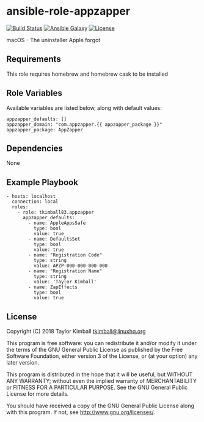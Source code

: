 # ansible-role-appzapper

[![Build Status](https://travis-ci.org/tkimball83/ansible-role-appzapper.svg?branch=master)](https://travis-ci.org/tkimball83/ansible-role-appzapper)
[![Ansible Galaxy](https://img.shields.io/badge/ansible--galaxy-appzapper-blue.svg?style=flat)](https://galaxy.ansible.com/tkimball83/appzapper)
[![License](https://img.shields.io/badge/license-GPLv3-brightgreen.svg?style=flat)](COPYING)

macOS - The uninstaller Apple forgot

## Requirements

This role requires homebrew and homebrew cask to be installed

## Role Variables

Available variables are listed below, along with default values:

    appzapper_defaults: []
    appzapper_domain: "com.appzapper.{{ appzapper_package }}"
    appzapper_package: AppZapper

## Dependencies

None

## Example Playbook

    - hosts: localhost
      connection: local
      roles:
        - role: tkimball83.appzapper
          appzapper_defaults:
            - name: AppleAppsSafe
              type: bool
              value: true
            - name: DefaultsSet
              type: bool
              value: true
            - name: "Registration Code"
              type: string
              value: APZP-000-000-000-000
            - name: "Registration Name"
              type: string
              value: 'Taylor Kimball'
            - name: ZapEffects
              type: bool
              value: true

## License

Copyright (C) 2018 Taylor Kimball <tkimball@linuxhq.org>

This program is free software: you can redistribute it and/or modify
it under the terms of the GNU General Public License as published by
the Free Software Foundation, either version 3 of the License, or
(at your option) any later version.

This program is distributed in the hope that it will be useful,
but WITHOUT ANY WARRANTY; without even the implied warranty of
MERCHANTABILITY or FITNESS FOR A PARTICULAR PURPOSE. See the
GNU General Public License for more details.

You should have received a copy of the GNU General Public License
along with this program. If not, see <http://www.gnu.org/licenses/>.
